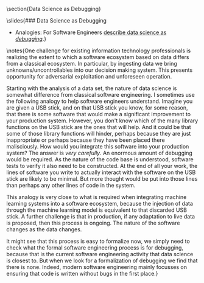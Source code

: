 \section{Data Science as Debugging}

\slides{### Data Science as Debugging

* Analogies: For Software Engineers [describe data science as *debugging*](http://inverseprobability.com/2017/03/14/data-science-as-debugging).}

\notes{One challenge for existing information technology professionals is realizing the extent to which a software ecosystem based on data differs from a classical ecosystem. In particular, by ingesting data we bring unknowns/uncontrollables into our decision making system. This presents opportunity for adversarial exploitation and unforeseen operation.

Starting with the analysis of a data set, the nature of data science is somewhat difference from classical software engineering. I sometimes use the following analogy to help software engineers understand. Imagine you are given a USB stick, and on that USB stick you know, for some reason, that there is some software that would make a significant improvement to your production system. However, you don't know which of the many library functions on the USB stick are the ones that will help. And it could be that some of those library functions will hinder, perhaps because they are just inappropriate or perhaps because they have been placed there malisciously. How would you integrate this software into your production system? The answer is *very carefully*. An enormous amount of debugging would be required. As the nature of the code base is understood, software tests to verify it also need to be constructed. At the end of all your work, the lines of software you write to actually interact with the software on the USB stick are likely to be minimal. But more thought would be put into those lines than perhaps any other lines of code in the system. 

This analogy is very close to what is required when integrating machine learning systems into a software ecosystem, because the injection of data through the machine learning model is equivalent to that discarded USB stick. A further challenge is that in production, if any adaptation to live data is proposed, then this process is ongoing. The nature of the software changes as the data changes. 

It might see that this process is easy to formalize now, we simply need to check what the formal software engineering process is for debugging, because that is the current software engineering activity that data science is closest to. But when we look for a formalization of debugging we find that there is none. Indeed, modern software engineering mainly focusses on ensuring that code is written without bugs in the first place.}
